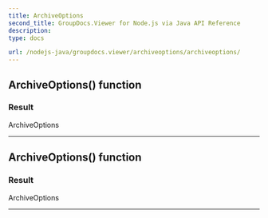 ```yaml
---
title: ArchiveOptions
second_title: GroupDocs.Viewer for Node.js via Java API Reference
description: 
type: docs

url: /nodejs-java/groupdocs.viewer/archiveoptions/archiveoptions/
---
```


## ArchiveOptions() function


### Result
ArchiveOptions


---


## ArchiveOptions() function


### Result
ArchiveOptions


---


